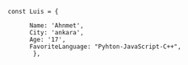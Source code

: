 



               const Luis = {

                     Name: 'Ahnmet',
                     City: 'ankara',
                     Age: '17',
                     FavoriteLanguage: "Pyhton-JavaScript-C++",
                      },
